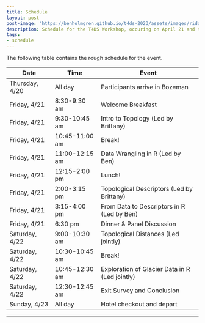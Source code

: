 ```yaml
---
title: Schedule
layout: post
post-image: "https://benholmgren.github.io/t4ds-2023/assets/images/ridge.JPG"
description: Schedule for the T4DS Workshop, occuring on April 21 and the morning of April 22, 2023 in Bozeman, Montana.
tags:
- schedule
---
```


The following table contains the rough schedule for the event.

| Date        | Time        | Event       |
| ----------- | ----------- | ----------- |
| Thursday, 4/20 | All day  | Participants arrive in Bozeman |
| Friday, 4/21   | 8:30-9:30 am       | Welcome Breakfast |
| Friday, 4/21   | 9:30-10:45 am       | Intro to Topology (Led by Brittany) |
| Friday, 4/21   | 10:45-11:00 am       | Break! |
| Friday, 4/21   | 11:00-12:15 am      | Data Wrangling in R (Led by Ben) |
| Friday, 4/21   | 12:15-2:00 pm      | Lunch! |
| Friday, 4/21   | 2:00-3:15 pm      | Topological Descriptors (Led by Brittany) |
| Friday, 4/21   | 3:15-4:00 pm      | From Data to Descriptors in R (Led by Ben) |
| Friday, 4/21   | 6:30 pm      | Dinner & Panel Discussion |
| Saturday, 4/22   | 9:00-10:30 am       | Topological Distances (Led jointly) |
| Saturday, 4/22   | 10:30-10:45 am       | Break! |
| Saturday, 4/22   | 10:45-12:30 am       | Exploration of Glacier Data in R (Led jointly) |
| Saturday, 4/22   | 12:30-12:45 am       | Exit Survey and Conclusion |
| Sunday, 4/23   | All day       | Hotel checkout and depart |







---